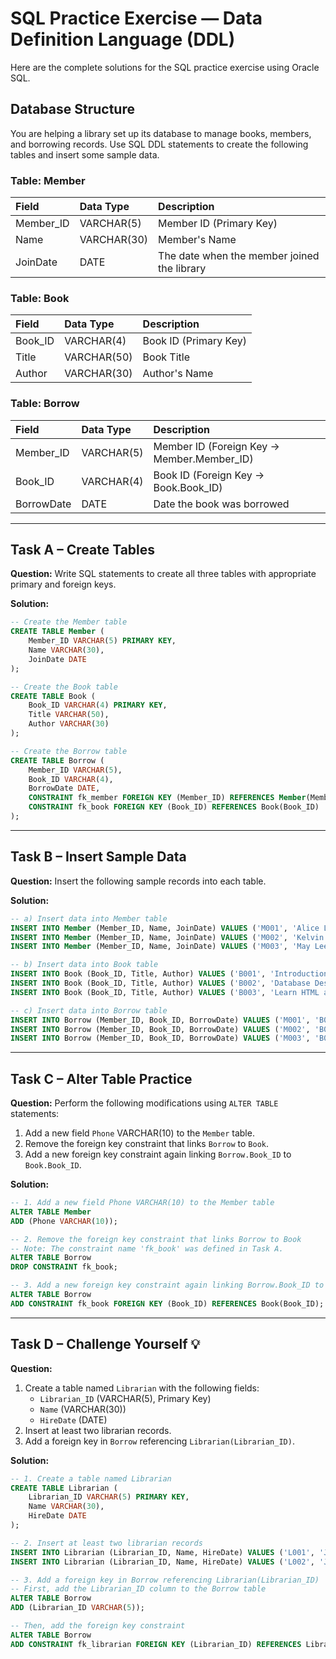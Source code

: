 
# SQL Practice Exercise — Data Definition Language (DDL)

Here are the complete solutions for the SQL practice exercise using Oracle SQL.

## Database Structure

You are helping a library set up its database to manage books, members, and borrowing records. Use SQL DDL statements to create the following tables and insert some sample data.

### Table: Member

| Field | Data Type | Description |
| :--- | :--- | :--- |
| Member_ID | VARCHAR(5) | Member ID (Primary Key) |
| Name | VARCHAR(30) | Member's Name |
| JoinDate | DATE | The date when the member joined the library |

### Table: Book

| Field | Data Type | Description |
| :--- | :--- | :--- |
| Book_ID | VARCHAR(4) | Book ID (Primary Key) |
| Title | VARCHAR(50) | Book Title |
| Author | VARCHAR(30) | Author's Name |

### Table: Borrow

| Field | Data Type | Description |
| :--- | :--- | :--- |
| Member_ID | VARCHAR(5) | Member ID (Foreign Key → Member.Member_ID) |
| Book_ID | VARCHAR(4) | Book ID (Foreign Key → Book.Book_ID) |
| BorrowDate | DATE | Date the book was borrowed |

---

## Task A – Create Tables

**Question:** Write SQL statements to create all three tables with appropriate primary and foreign keys.

**Solution:**

```sql
-- Create the Member table
CREATE TABLE Member (
    Member_ID VARCHAR(5) PRIMARY KEY,
    Name VARCHAR(30),
    JoinDate DATE
);

-- Create the Book table
CREATE TABLE Book (
    Book_ID VARCHAR(4) PRIMARY KEY,
    Title VARCHAR(50),
    Author VARCHAR(30)
);

-- Create the Borrow table
CREATE TABLE Borrow (
    Member_ID VARCHAR(5),
    Book_ID VARCHAR(4),
    BorrowDate DATE,
    CONSTRAINT fk_member FOREIGN KEY (Member_ID) REFERENCES Member(Member_ID),
    CONSTRAINT fk_book FOREIGN KEY (Book_ID) REFERENCES Book(Book_ID)
);
```

---

## Task B – Insert Sample Data

**Question:** Insert the following sample records into each table.

**Solution:**

```sql
-- a) Insert data into Member table
INSERT INTO Member (Member_ID, Name, JoinDate) VALUES ('M001', 'Alice Lau', TO_DATE('2022-03-15', 'YYYY-MM-DD'));
INSERT INTO Member (Member_ID, Name, JoinDate) VALUES ('M002', 'Kelvin Ng', TO_DATE('2023-07-02', 'YYYY-MM-DD'));
INSERT INTO Member (Member_ID, Name, JoinDate) VALUES ('M003', 'May Lee', TO_DATE('2024-01-10', 'YYYY-MM-DD'));

-- b) Insert data into Book table
INSERT INTO Book (Book_ID, Title, Author) VALUES ('B001', 'Introduction to Python', 'J. Wong');
INSERT INTO Book (Book_ID, Title, Author) VALUES ('B002', 'Database Design Basics', 'C. Chan');
INSERT INTO Book (Book_ID, Title, Author) VALUES ('B003', 'Learn HTML and CSS', 'P. Ho');

-- c) Insert data into Borrow table
INSERT INTO Borrow (Member_ID, Book_ID, BorrowDate) VALUES ('M001', 'B001', TO_DATE('2024-09-05', 'YYYY-MM-DD'));
INSERT INTO Borrow (Member_ID, Book_ID, BorrowDate) VALUES ('M002', 'B002', TO_DATE('2024-09-07', 'YYYY-MM-DD'));
INSERT INTO Borrow (Member_ID, Book_ID, BorrowDate) VALUES ('M003', 'B003', TO_DATE('2024-09-08', 'YYYY-MM-DD'));
```

---

## Task C – Alter Table Practice

**Question:** Perform the following modifications using `ALTER TABLE` statements:
1.  Add a new field `Phone` VARCHAR(10) to the `Member` table.
2.  Remove the foreign key constraint that links `Borrow` to `Book`.
3.  Add a new foreign key constraint again linking `Borrow.Book_ID` to `Book.Book_ID`.

**Solution:**

```sql
-- 1. Add a new field Phone VARCHAR(10) to the Member table
ALTER TABLE Member
ADD (Phone VARCHAR(10));

-- 2. Remove the foreign key constraint that links Borrow to Book
-- Note: The constraint name 'fk_book' was defined in Task A.
ALTER TABLE Borrow
DROP CONSTRAINT fk_book;

-- 3. Add a new foreign key constraint again linking Borrow.Book_ID to Book.Book_ID
ALTER TABLE Borrow
ADD CONSTRAINT fk_book FOREIGN KEY (Book_ID) REFERENCES Book(Book_ID);
```

---

## Task D – Challenge Yourself 💡

**Question:**
1.  Create a table named `Librarian` with the following fields:
    *   `Librarian_ID` (VARCHAR(5), Primary Key)
    *   `Name` (VARCHAR(30))
    *   `HireDate` (DATE)
2.  Insert at least two librarian records.
3.  Add a foreign key in `Borrow` referencing `Librarian(Librarian_ID)`.

**Solution:**

```sql
-- 1. Create a table named Librarian
CREATE TABLE Librarian (
    Librarian_ID VARCHAR(5) PRIMARY KEY,
    Name VARCHAR(30),
    HireDate DATE
);

-- 2. Insert at least two librarian records
INSERT INTO Librarian (Librarian_ID, Name, HireDate) VALUES ('L001', 'John Smith', TO_DATE('2020-08-15', 'YYYY-MM-DD'));
INSERT INTO Librarian (Librarian_ID, Name, HireDate) VALUES ('L002', 'Jane Doe', TO_DATE('2021-02-20', 'YYYY-MM-DD'));

-- 3. Add a foreign key in Borrow referencing Librarian(Librarian_ID)
-- First, add the Librarian_ID column to the Borrow table
ALTER TABLE Borrow
ADD (Librarian_ID VARCHAR(5));

-- Then, add the foreign key constraint
ALTER TABLE Borrow
ADD CONSTRAINT fk_librarian FOREIGN KEY (Librarian_ID) REFERENCES Librarian(Librarian_ID);
```
